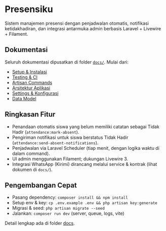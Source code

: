 # Presensiku

Sistem manajemen presensi dengan penjadwalan otomatis, notifikasi ketidakhadiran, dan integrasi antarmuka admin berbasis Laravel + Livewire + Filament.

## Dokumentasi
Seluruh dokumentasi dipusatkan di folder [`docs/`](./docs). Mulai dari:
- [Setup & Instalasi](./docs/setup.md)
- [Testing & CI](./docs/testing.md)
- [Artisan Commands](./docs/commands.md)
- [Arsitektur Aplikasi](./docs/architecture.md)
- [Settings & Konfigurasi](./docs/settings.md)
- [Data Model](./docs/data-model.md)

## Ringkasan Fitur
- Penandaan otomatis siswa yang belum memiliki catatan sebagai Tidak Hadir (`attendance:mark-absent`).
- Pengiriman notifikasi untuk siswa berstatus Tidak Hadir (`attendance:send-absent-notifications`).
- Penjadwalan via Laravel Scheduler (tiap menit, dengan logika waktu di dalam command).
- UI admin menggunakan Filament; dukungan Livewire 3.
- Integrasi WhatsApp (Kirimi) dirancang melalui service & kontrak (lihat dokumen di `docs/`).

## Pengembangan Cepat
- Pasang dependency: `composer install && npm install`
- Setup env & key: `cp .env.example .env && php artisan key:generate`
- Migrasi & seed: `php artisan migrate --seed`
- Jalankan: `composer run dev` (server, queue, logs, vite)

Detail lengkap ada di folder [docs](./docs).

